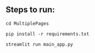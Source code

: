 ## Steps to run:  

`cd MultiplePages`  

`pip install -r requirements.txt`  

`streamlit run main_app.py`
